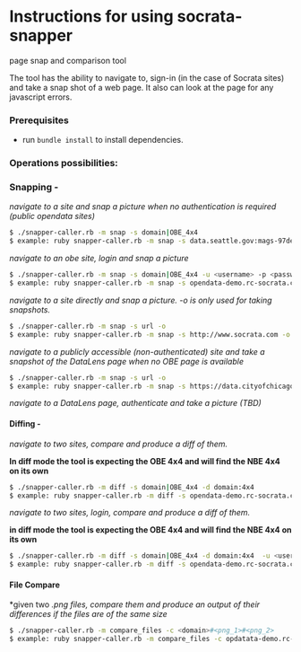 Instructions for using socrata-snapper
=====================================
page snap and comparison tool

The tool has the ability to navigate to, sign-in (in the case of Socrata sites) and take a snap shot of a web page. It also can look at the page for any javascript errors.

### Prerequisites
* run ```bundle install``` to install dependencies.

### Operations possibilities:
### Snapping -
*navigate to a site and snap a picture when no authentication is required (public opendata sites)*
```bash
$ ./snapper-caller.rb -m snap -s domain|OBE_4x4
$ example: ruby snapper-caller.rb -m snap -s data.seattle.gov:mags-97de
```

*navigate to an obe site, login and snap a picture*
```bash
$ ./snapper-caller.rb -m snap -s domain|OBE_4x4 -u <username> -p <password>
$ example: ruby snapper-caller.rb -m snap -s opendata-demo.rc-socrata.com:6q4t-m6c7 -u [SOCRATA_USER] -p [SOCRATA_PASSWORD]
```

*navigate to a site directly and snap a picture. -o is only used for taking snapshots.*
```bash
$ ./snapper-caller.rb -m snap -s url -o
$ example: ruby snapper-caller.rb -m snap -s http://www.socrata.com -o
```

*navigate to a publicly accessible (non-authenticated) site and take a snapshot of the DataLens page when no OBE page is available*
```bash
$ ./snapper-caller.rb -m snap -s url -o
$ example: ruby snapper-caller.rb -m snap -s https://data.cityofchicago.org/view/2bnm-jnvb
```

*navigate to a DataLens page, authenticate and take a picture (TBD)*


#### Diffing -
*navigate to two sites, compare and produce a diff of them.*

**In diff mode the tool is expecting the OBE 4x4 and will find the NBE 4x4 on its own**
```bash
$ ./snapper-caller.rb -m diff -s domain|OBE_4x4 -d domain:4x4
$ example: ruby snapper-caller.rb -m diff -s opendata-demo.rc-socrata.com:6q4t-m6c7 -d opendata-demo.rc-socrata.com:b5k5-ycfq
```

*navigate to two sites, login, compare and produce a diff of them.*

**in diff mode the tool is expecting the OBE 4x4 and will find the NBE 4x4 on its own**
```bash
$ ./snapper-caller.rb -m diff -s domain|OBE_4x4 -d domain:4x4  -u <username> -p <password>
$ example: ruby snapper-caller.rb -m diff -s opendata-demo.rc-socrata.com:6q4t-m6c7 -d opendata-demo.rc-socrata.com:b5k5-ycfq -u [SOCRATA_USER] -p [SOCRATA_PASSWORD]
```

#### File Compare
*given two *.png files, compare them and produce an output of their differences if the files are of the same size*

```bash
$ ./snapper-caller.rb -m compare_files -c <domain>#<png_1>#<png_2>
$ example: ruby snapper-caller.rb -m compare_files -c opdatata-demo.rc-socrata.com#

```
